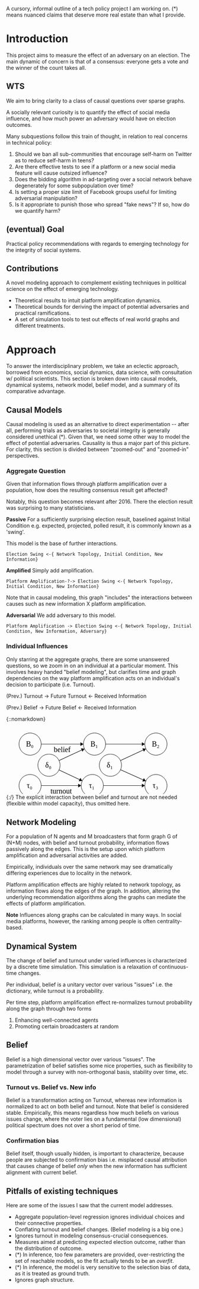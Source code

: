A cursory, informal outline of a tech policy project I am working on. (*) means nuanced claims that deserve more real estate than what I provide.

# Introduction
This project aims to measure the effect of an adversary on an election. The main dynamic of concern is that of a consensus: everyone gets a vote and the winner of the count takes all.

## WTS
We aim to bring clarity to a class of causal questions over sparse graphs.

A socially relevant curiosity is to quantify the effect of social media influence, and how much power an adversary would have on election outcomes.

Many subquestions follow this train of thought, in relation to real concerns in technical policy:

1. Should we ban all sub-communities that encourage self-harm on Twitter as to reduce self-harm in teens?
2. Are there effective tests to see if a platform or a new social media feature will cause outsized influence?
3. Does the bidding algorithm in ad-targeting over a social network behave degenerately for some subpopulation over time?
4. Is setting a proper size limit of Facebook groups useful for limiting adversarial manipulation?
5. Is it appropriate to punish those who spread "fake news"? If so, how do we quantify harm?

## (eventual) Goal
Practical policy recommendations with regards to emerging technology for the integrity of social systems.

## Contributions
A novel modeling approach to complement existing techniques in political science on the effect of emerging technology.

* Theoretical results to intuit platform amplification dynamics.
* Theoretical bounds for deriving the impact of potential adversaries and practical ramifications.
* A set of simulation tools to test out effects of real world graphs and different treatments.

# Approach
To answer the interdisciplinary problem, we take an eclectic approach, borrowed from economics, social dynamics, data science, with consultation w/ political scientists. This section is broken down into causal models, dynamical systems, network model, belief model, and a summary of its comparative advantage.

## Causal Models

Causal modeling is used as an alternative to direct experimentation -- after all, performing trials as adversaries to societal integrity is generally considered unethical (*). Given that, we need some other way to model the effect of potential adversaries. Causality is thus a major part of this picture. For clarity, this section is divided between "zoomed-out" and "zoomed-in" perspectives.

### Aggregate Question
Given that information flows through platform amplification over a population, how does the resulting consensus result get affected?

Notably, this question becomes relevant after 2016. There the election result was surprising to many statisticians.

**Passive** For a sufficiently surprising election result, baselined against Initial Condition e.g. expected, projected, polled result, it is commonly known as a 'swing'.

This model is the base of further interactions. 

```Election Swing <-{ Network Topology, Initial Condition, New Information}```

**Amplified** Simply add amplification.

```Platform Amplification-?-> Election Swing <-{ Network Topology, Initial Condition, New Information}```

Note that in causal modeling, this graph "includes" the interactions between causes such as new information X platform amplification.

**Adversarial**
We add adversary to this model.

```Platform Amplification -> Election Swing <-{ Network Topology, Initial Condition, New Information, Adversary}```

### Individual Influences
Only starring at the aggregate graphs, there are some unanswered questions, so we zoom in on an individual at a particular moment. This involves heavy handed "belief modeling", but clarifies time and graph dependencies on the way platform amplification acts on an individual's decision to participate (i.e. Turnout).

(Prev.) Turnout -> Future Turnout <- Received Information

(Prev.) Belief -> Future Belief <- Received Information

{::nomarkdown}
<?xml version="1.0" standalone="no"?>
<!DOCTYPE svg PUBLIC "-//W3C//DTD SVG 1.1//EN" "http://www.w3.org/Graphics/SVG/1.1/DTD/svg11.dtd">

<svg width="600" height="215" version="1.1" xmlns="http://www.w3.org/2000/svg">
	<ellipse stroke="black" stroke-width="1" fill="none" cx="64.5" cy="45.5" rx="30" ry="30"/>
	<text x="53.5" y="51.5" font-family="Times New Roman" font-size="20">&#914;&#8320;</text>
	<ellipse stroke="black" stroke-width="1" fill="none" cx="238.5" cy="45.5" rx="30" ry="30"/>
	<text x="227.5" y="51.5" font-family="Times New Roman" font-size="20">B&#8321;</text>
	<ellipse stroke="black" stroke-width="1" fill="none" cx="64.5" cy="157.5" rx="30" ry="30"/>
	<text x="55.5" y="163.5" font-family="Times New Roman" font-size="20">&#964;&#8320;</text>
	<ellipse stroke="black" stroke-width="1" fill="none" cx="232.5" cy="157.5" rx="30" ry="30"/>
	<text x="223.5" y="163.5" font-family="Times New Roman" font-size="20">&#964;&#8321;</text>
	<ellipse stroke="black" stroke-width="1" fill="none" cx="404.5" cy="157.5" rx="30" ry="30"/>
	<text x="395.5" y="163.5" font-family="Times New Roman" font-size="20">&#964;&#8323;</text>
	<ellipse stroke="black" stroke-width="1" fill="none" cx="404.5" cy="45.5" rx="30" ry="30"/>
	<text x="393.5" y="51.5" font-family="Times New Roman" font-size="20">&#914;&#8322;</text>
	<ellipse stroke="black" stroke-width="1" fill="none" cx="115.5" cy="102.5" rx="30" ry="30"/>
	<text x="105.5" y="108.5" font-family="Times New Roman" font-size="20">&#948;&#8320;</text>
	<ellipse stroke="black" stroke-width="1" fill="none" cx="281.5" cy="102.5" rx="30" ry="30"/>
	<text x="271.5" y="108.5" font-family="Times New Roman" font-size="20">&#948;&#8321;</text>
	<polygon stroke="black" stroke-width="1" points="308.887,114.746 377.113,145.254"/>
	<polygon fill="black" stroke-width="1" points="377.113,145.254 371.851,137.424 367.769,146.553"/>
	<polygon stroke="black" stroke-width="1" points="308.719,89.886 377.281,58.114"/>
	<polygon fill="black" stroke-width="1" points="377.281,58.114 367.92,56.941 372.125,66.014"/>
	<polygon stroke="black" stroke-width="1" points="142.719,89.886 211.281,58.114"/>
	<polygon fill="black" stroke-width="1" points="211.281,58.114 201.92,56.941 206.125,66.014"/>
	<polygon stroke="black" stroke-width="1" points="94.5,45.5 208.5,45.5"/>
	<polygon fill="black" stroke-width="1" points="208.5,45.5 200.5,40.5 200.5,50.5"/>
	<text x="128.5" y="66.5" font-family="Times New Roman" font-size="20">belief</text>
	<polygon stroke="black" stroke-width="1" points="94.5,157.5 202.5,157.5"/>
	<polygon fill="black" stroke-width="1" points="202.5,157.5 194.5,152.5 194.5,162.5"/>
	<text x="119.5" y="178.5" font-family="Times New Roman" font-size="20">turnout</text>
	<polygon stroke="black" stroke-width="1" points="262.5,157.5 374.5,157.5"/>
	<polygon fill="black" stroke-width="1" points="374.5,157.5 366.5,152.5 366.5,162.5"/>
	<polygon stroke="black" stroke-width="1" points="142.65,115.263 205.35,144.737"/>
	<polygon fill="black" stroke-width="1" points="205.35,144.737 200.237,136.809 195.983,145.859"/>
	<polygon stroke="black" stroke-width="1" points="268.5,45.5 374.5,45.5"/>
	<polygon fill="black" stroke-width="1" points="374.5,45.5 366.5,40.5 366.5,50.5"/>
</svg>
{:/}
The explicit interaction between belief and turnout are not needed (flexible within model capacity), thus omitted here.

## Network Modeling
For a population of N agents and M broadcasters that form graph G of (N+M) nodes, with belief and turnout probability, information flows passively along the edges. This is the setup upon which platform amplification and adversarial activities are added.

Empirically, individuals over the same network may see dramatically differing experiences due to locality in the network.

Platform amplification effects are highly related to network topology, as information flows along the edges of the graph. In addition, altering the underlying recommendation algorithms along the graphs can mediate the effects of platform amplification.

**Note** Influences along graphs can be calculated in many ways. In social media platforms, however, the ranking among people is often centrality-based.

## Dynamical System
The change of belief and turnout under varied influences is characterized by a discrete time simulation. This simulation is a relaxation of continuous-time changes.

Per individual, belief is a unitary vector over various "issues" i.e. the dictionary, while turnout is a probability.

Per time step, platform amplification effect re-normalizes turnout probability along the graph through two forms
1. Enhancing well-connected agents
2. Promoting certain broadcasters at random

## Belief
Belief is a high dimensional vector over various "issues". The parametrization of belief satisfies some nice properties, such as flexibility to model through a survey with non-orthogonal basis, stability over time, etc.

### Turnout vs. Belief vs. New info
Belief is a transformation acting on Turnout, whereas new information is normalized to act on both belief and turnout. Note that belief is considered stable. Empirically, this means regardless how much beliefs on various issues change, where the voter lies on a fundamental (low dimensional) political spectrum does not over a short period of time.

### Confirmation bias
Belief itself, though usually hidden, is important to characterize, because people are subjected to confirmation bias i.e. misplaced causal attribution that causes change of belief *only* when the new information has sufficient alignment with current belief.

## Pitfalls of existing techniques
Here are some of the issues I saw that the current model addresses.

* Aggregate population-level regression ignores individual choices and their connective properties.
* Conflating turnout and belief changes. (Belief modeling is a big one.)
* Ignores turnout in modeling consensus-crucial consequences.
* Measures aimed at predicting expected election outcome, rather than the distribution of outcome.
* (*) In inference, too few parameters are provided, over-restricting the set of reachable models, so the fit actually tends to be an *overfit*.
* (*) In inference, the model is very sensitive to the selection bias of data, as it is treated as ground truth.
* Ignores graph structure.
